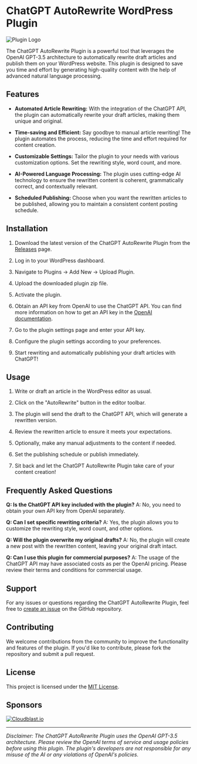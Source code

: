 # ChatGPT AutoRewrite WordPress Plugin

![Plugin Logo](https://asganaflow.s-ul.eu/utkg51uq)

The ChatGPT AutoRewrite Plugin is a powerful tool that leverages the OpenAI GPT-3.5 architecture to automatically rewrite draft articles and publish them on your WordPress website. This plugin is designed to save you time and effort by generating high-quality content with the help of advanced natural language processing.

## Features

- **Automated Article Rewriting:** With the integration of the ChatGPT API, the plugin can automatically rewrite your draft articles, making them unique and original.

- **Time-saving and Efficient:** Say goodbye to manual article rewriting! The plugin automates the process, reducing the time and effort required for content creation.

- **Customizable Settings:** Tailor the plugin to your needs with various customization options. Set the rewriting style, word count, and more.

- **AI-Powered Language Processing:** The plugin uses cutting-edge AI technology to ensure the rewritten content is coherent, grammatically correct, and contextually relevant.

- **Scheduled Publishing:** Choose when you want the rewritten articles to be published, allowing you to maintain a consistent content posting schedule.

## Installation

1. Download the latest version of the ChatGPT AutoRewrite Plugin from the [Releases](https://github.com/your-username/your-repo/releases) page.

2. Log in to your WordPress dashboard.

3. Navigate to Plugins → Add New → Upload Plugin.

4. Upload the downloaded plugin zip file.

5. Activate the plugin.

6. Obtain an API key from OpenAI to use the ChatGPT API. You can find more information on how to get an API key in the [OpenAI documentation](https://beta.openai.com/docs/).

7. Go to the plugin settings page and enter your API key.

8. Configure the plugin settings according to your preferences.

9. Start rewriting and automatically publishing your draft articles with ChatGPT!

## Usage

1. Write or draft an article in the WordPress editor as usual.

2. Click on the "AutoRewrite" button in the editor toolbar.

3. The plugin will send the draft to the ChatGPT API, which will generate a rewritten version.

4. Review the rewritten article to ensure it meets your expectations.

5. Optionally, make any manual adjustments to the content if needed.

6. Set the publishing schedule or publish immediately.

7. Sit back and let the ChatGPT AutoRewrite Plugin take care of your content creation!

## Frequently Asked Questions

**Q: Is the ChatGPT API key included with the plugin?**
A: No, you need to obtain your own API key from OpenAI separately.

**Q: Can I set specific rewriting criteria?**
A: Yes, the plugin allows you to customize the rewriting style, word count, and other options.

**Q: Will the plugin overwrite my original drafts?**
A: No, the plugin will create a new post with the rewritten content, leaving your original draft intact.

**Q: Can I use this plugin for commercial purposes?**
A: The usage of the ChatGPT API may have associated costs as per the OpenAI pricing. Please review their terms and conditions for commercial usage.

## Support

For any issues or questions regarding the ChatGPT AutoRewrite Plugin, feel free to [create an issue](https://github.com/your-username/your-repo/issues) on the GitHub repository.

## Contributing

We welcome contributions from the community to improve the functionality and features of the plugin. If you'd like to contribute, please fork the repository and submit a pull request.

## License

This project is licensed under the [MIT License](LICENSE).

## Sponsors

[![Cloudblast.io](https://cloudblast.io/img/logo-icon.193cf13e.svg)](https://cloudblast.io)


---

*Disclaimer: The ChatGPT AutoRewrite Plugin uses the OpenAI GPT-3.5 architecture. Please review the OpenAI terms of service and usage policies before using this plugin. The plugin's developers are not responsible for any misuse of the AI or any violations of OpenAI's policies.*
